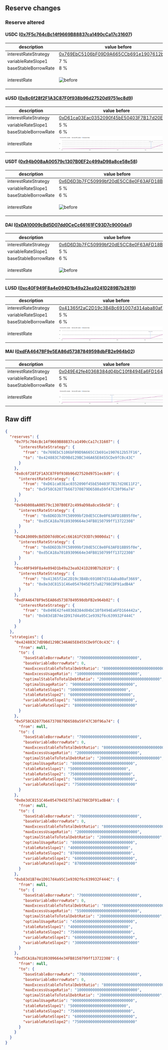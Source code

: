 ## Reserve changes

### Reserve altered

#### USDC ([0x7F5c764cBc14f9669B88837ca1490cCa17c31607](https://explorer.optimism.io/address/0x7F5c764cBc14f9669B88837ca1490cCa17c31607))

| description | value before | value after |
| --- | --- | --- |
| interestRateStrategy | [0x769EbC5106bF09D9A665CCb691e1907612b57F16](https://explorer.optimism.io/address/0x769EbC5106bF09D9A665CCb691e1907612b57F16) | [0x424883C7dD9Bd129BC346A65E8455CDe9fC0c43C](https://explorer.optimism.io/address/0x424883C7dD9Bd129BC346A65E8455CDe9fC0c43C) |
| variableRateSlope1 | 7 % | 6 % |
| baseStableBorrowRate | 8 % | 7 % |
| interestRate | ![before](/.assets/08d9252b4f8f8c9e59638a9a35a34e736f126166.svg) | ![after](/.assets/0fdd83ea5ba82910340836485e69608f6aae4358.svg) |

#### sUSD ([0x8c6f28f2F1A3C87F0f938b96d27520d9751ec8d9](https://explorer.optimism.io/address/0x8c6f28f2F1A3C87F0f938b96d27520d9751ec8d9))

| description | value before | value after |
| --- | --- | --- |
| interestRateStrategy | [0xD61ca03Eac0352090f45bE50403F7B17d20E11F2](https://explorer.optimism.io/address/0xD61ca03Eac0352090f45bE50403F7B17d20E11F2) | [0x5F58C62077b667370879D6580a59f47C30f96a74](https://explorer.optimism.io/address/0x5F58C62077b667370879D6580a59f47C30f96a74) |
| variableRateSlope1 | 5 % | 6 % |
| baseStableBorrowRate | 6 % | 7 % |
| interestRate | ![before](/.assets/9ed0ac5bda0d6aea5b627325dd757aab5a706122.svg) | ![after](/.assets/ae5f4984ec6d1aad35594fe55bd4718cc49196da.svg) |

#### USDT ([0x94b008aA00579c1307B0EF2c499aD98a8ce58e58](https://explorer.optimism.io/address/0x94b008aA00579c1307B0EF2c499aD98a8ce58e58))

| description | value before | value after |
| --- | --- | --- |
| interestRateStrategy | [0x6D6D3b7FC50999bf20dE5CC8e0F63AFD18B95f0e](https://explorer.optimism.io/address/0x6D6D3b7FC50999bf20dE5CC8e0F63AFD18B95f0e) | [0xd5CA18a70189309664e34FB8150799ff13722308](https://explorer.optimism.io/address/0xd5CA18a70189309664e34FB8150799ff13722308) |
| variableRateSlope1 | 5 % | 6 % |
| baseStableBorrowRate | 6 % | 7 % |
| interestRate | ![before](/.assets/ebd346a83b729edecf1938b8cdd0528700c8b9fd.svg) | ![after](/.assets/5f02ea67e5ba53eee2797379ac1cd619db8b194e.svg) |

#### DAI ([0xDA10009cBd5D07dd0CeCc66161FC93D7c9000da1](https://explorer.optimism.io/address/0xDA10009cBd5D07dd0CeCc66161FC93D7c9000da1))

| description | value before | value after |
| --- | --- | --- |
| interestRateStrategy | [0x6D6D3b7FC50999bf20dE5CC8e0F63AFD18B95f0e](https://explorer.optimism.io/address/0x6D6D3b7FC50999bf20dE5CC8e0F63AFD18B95f0e) | [0xd5CA18a70189309664e34FB8150799ff13722308](https://explorer.optimism.io/address/0xd5CA18a70189309664e34FB8150799ff13722308) |
| variableRateSlope1 | 5 % | 6 % |
| baseStableBorrowRate | 6 % | 7 % |
| interestRate | ![before](/.assets/ebd346a83b729edecf1938b8cdd0528700c8b9fd.svg) | ![after](/.assets/5f02ea67e5ba53eee2797379ac1cd619db8b194e.svg) |

#### LUSD ([0xc40F949F8a4e094D1b49a23ea9241D289B7b2819](https://explorer.optimism.io/address/0xc40F949F8a4e094D1b49a23ea9241D289B7b2819))

| description | value before | value after |
| --- | --- | --- |
| interestRateStrategy | [0x41365f2aC2D19c3B4Bc691007d314aba80af3669](https://explorer.optimism.io/address/0x41365f2aC2D19c3B4Bc691007d314aba80af3669) | [0x8e3dC8151C46e0547045Ef57a82798CDF91adB4A](https://explorer.optimism.io/address/0x8e3dC8151C46e0547045Ef57a82798CDF91adB4A) |
| variableRateSlope1 | 5 % | 6 % |
| baseStableBorrowRate | 6 % | 7 % |
| interestRate | ![before](/.assets/73cbf1aae04d2063059bb0a9bc283ef7a4332ac4.svg) | ![after](/.assets/463b4c710a9b305cac1e136801dfbb5d2264a078.svg) |

#### MAI ([0xdFA46478F9e5EA86d57387849598dbFB2e964b02](https://explorer.optimism.io/address/0xdFA46478F9e5EA86d57387849598dbFB2e964b02))

| description | value before | value after |
| --- | --- | --- |
| interestRateStrategy | [0x049E42fe40368384d04bC10f8494Ea6FD164442a](https://explorer.optimism.io/address/0x049E42fe40368384d04bC10f8494Ea6FD164442a) | [0xb83d1B74e1D917d4a95C1e9392f6c639932F444C](https://explorer.optimism.io/address/0xb83d1B74e1D917d4a95C1e9392f6c639932F444C) |
| variableRateSlope1 | 5 % | 6 % |
| baseStableBorrowRate | 6 % | 7 % |
| interestRate | ![before](/.assets/6f34858c4ab5446d26b260c353dc36aa73d94358.svg) | ![after](/.assets/a9946a5d9adc46c59f833ceafb1d7a117d8d5e26.svg) |

## Raw diff

```json
{
  "reserves": {
    "0x7F5c764cBc14f9669B88837ca1490cCa17c31607": {
      "interestRateStrategy": {
        "from": "0x769EbC5106bF09D9A665CCb691e1907612b57F16",
        "to": "0x424883C7dD9Bd129BC346A65E8455CDe9fC0c43C"
      }
    },
    "0x8c6f28f2F1A3C87F0f938b96d27520d9751ec8d9": {
      "interestRateStrategy": {
        "from": "0xD61ca03Eac0352090f45bE50403F7B17d20E11F2",
        "to": "0x5F58C62077b667370879D6580a59f47C30f96a74"
      }
    },
    "0x94b008aA00579c1307B0EF2c499aD98a8ce58e58": {
      "interestRateStrategy": {
        "from": "0x6D6D3b7FC50999bf20dE5CC8e0F63AFD18B95f0e",
        "to": "0xd5CA18a70189309664e34FB8150799ff13722308"
      }
    },
    "0xDA10009cBd5D07dd0CeCc66161FC93D7c9000da1": {
      "interestRateStrategy": {
        "from": "0x6D6D3b7FC50999bf20dE5CC8e0F63AFD18B95f0e",
        "to": "0xd5CA18a70189309664e34FB8150799ff13722308"
      }
    },
    "0xc40F949F8a4e094D1b49a23ea9241D289B7b2819": {
      "interestRateStrategy": {
        "from": "0x41365f2aC2D19c3B4Bc691007d314aba80af3669",
        "to": "0x8e3dC8151C46e0547045Ef57a82798CDF91adB4A"
      }
    },
    "0xdFA46478F9e5EA86d57387849598dbFB2e964b02": {
      "interestRateStrategy": {
        "from": "0x049E42fe40368384d04bC10f8494Ea6FD164442a",
        "to": "0xb83d1B74e1D917d4a95C1e9392f6c639932F444C"
      }
    }
  },
  "strategies": {
    "0x424883C7dD9Bd129BC346A65E8455CDe9fC0c43C": {
      "from": null,
      "to": {
        "baseStableBorrowRate": "70000000000000000000000000",
        "baseVariableBorrowRate": 0,
        "maxExcessStableToTotalDebtRatio": "800000000000000000000000000",
        "maxExcessUsageRatio": "100000000000000000000000000",
        "optimalStableToTotalDebtRatio": "200000000000000000000000000",
        "optimalUsageRatio": "900000000000000000000000000",
        "stableRateSlope1": "5000000000000000000000000",
        "stableRateSlope2": "600000000000000000000000000",
        "variableRateSlope1": "60000000000000000000000000",
        "variableRateSlope2": "800000000000000000000000000"
      }
    },
    "0x5F58C62077b667370879D6580a59f47C30f96a74": {
      "from": null,
      "to": {
        "baseStableBorrowRate": "70000000000000000000000000",
        "baseVariableBorrowRate": 0,
        "maxExcessStableToTotalDebtRatio": "800000000000000000000000000",
        "maxExcessUsageRatio": "200000000000000000000000000",
        "optimalStableToTotalDebtRatio": "200000000000000000000000000",
        "optimalUsageRatio": "800000000000000000000000000",
        "stableRateSlope1": "5000000000000000000000000",
        "stableRateSlope2": "750000000000000000000000000",
        "variableRateSlope1": "60000000000000000000000000",
        "variableRateSlope2": "750000000000000000000000000"
      }
    },
    "0x8e3dC8151C46e0547045Ef57a82798CDF91adB4A": {
      "from": null,
      "to": {
        "baseStableBorrowRate": "70000000000000000000000000",
        "baseVariableBorrowRate": 0,
        "maxExcessStableToTotalDebtRatio": "800000000000000000000000000",
        "maxExcessUsageRatio": "200000000000000000000000000",
        "optimalStableToTotalDebtRatio": "200000000000000000000000000",
        "optimalUsageRatio": "800000000000000000000000000",
        "stableRateSlope1": "40000000000000000000000000",
        "stableRateSlope2": "870000000000000000000000000",
        "variableRateSlope1": "60000000000000000000000000",
        "variableRateSlope2": "870000000000000000000000000"
      }
    },
    "0xb83d1B74e1D917d4a95C1e9392f6c639932F444C": {
      "from": null,
      "to": {
        "baseStableBorrowRate": "70000000000000000000000000",
        "baseVariableBorrowRate": 0,
        "maxExcessStableToTotalDebtRatio": "800000000000000000000000000",
        "maxExcessUsageRatio": "550000000000000000000000000",
        "optimalStableToTotalDebtRatio": "200000000000000000000000000",
        "optimalUsageRatio": "450000000000000000000000000",
        "stableRateSlope1": "40000000000000000000000000",
        "stableRateSlope2": "750000000000000000000000000",
        "variableRateSlope1": "60000000000000000000000000",
        "variableRateSlope2": "3000000000000000000000000000"
      }
    },
    "0xd5CA18a70189309664e34FB8150799ff13722308": {
      "from": null,
      "to": {
        "baseStableBorrowRate": "70000000000000000000000000",
        "baseVariableBorrowRate": 0,
        "maxExcessStableToTotalDebtRatio": "800000000000000000000000000",
        "maxExcessUsageRatio": "100000000000000000000000000",
        "optimalStableToTotalDebtRatio": "200000000000000000000000000",
        "optimalUsageRatio": "900000000000000000000000000",
        "stableRateSlope1": "5000000000000000000000000",
        "stableRateSlope2": "750000000000000000000000000",
        "variableRateSlope1": "60000000000000000000000000",
        "variableRateSlope2": "750000000000000000000000000"
      }
    }
  }
}
```